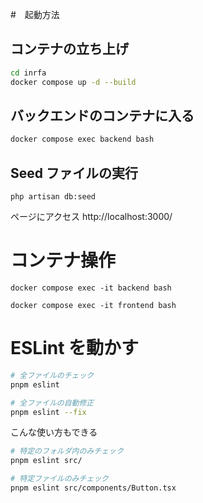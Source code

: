 #　起動方法

## コンテナの立ち上げ

```bash
cd inrfa
docker compose up -d --build
```

## バックエンドのコンテナに入る

```bash
docker compose exec backend bash
```

## Seed ファイルの実行

```docker
php artisan db:seed
```

ページにアクセス
http://localhost:3000/

# コンテナ操作

```be
docker compose exec -it backend bash
```

```fe
docker compose exec -it frontend bash
```

# ESLint を動かす

```bash
# 全ファイルのチェック
pnpm eslint

# 全ファイルの自動修正
pnpm eslint --fix
```

こんな使い方もできる

```bash
# 特定のフォルダ内のみチェック
pnpm eslint src/

# 特定ファイルのみチェック
pnpm eslint src/components/Button.tsx
```
